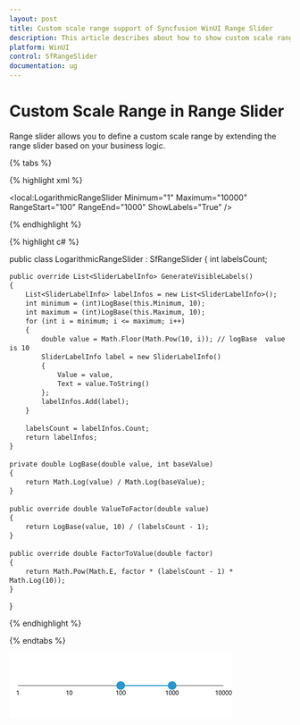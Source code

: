 ```yaml
---
layout: post
title: Custom scale range support of Syncfusion WinUI Range Slider
description: This article describes about how to show custom scale range for Syncfusion range slider control in WinUi platform.
platform: WinUI
control: SfRangeSlider
documentation: ug
---
```


# Custom Scale Range in Range Slider

Range slider allows you to define a custom scale range by extending the range slider based on your business logic.

{% tabs %}

{% highlight xml %}

<local:LogarithmicRangeSlider Minimum="1"
                              Maximum="10000"
                              RangeStart="100"
                              RangeEnd="1000"
                              ShowLabels="True" />

{% endhighlight %}

{% highlight c# %}

public class LogarithmicRangeSlider : SfRangeSlider
{
    int labelsCount;

    public override List<SliderLabelInfo> GenerateVisibleLabels()
    {
        List<SliderLabelInfo> labelInfos = new List<SliderLabelInfo>();
        int minimum = (int)LogBase(this.Minimum, 10);
        int maximum = (int)LogBase(this.Maximum, 10);
        for (int i = minimum; i <= maximum; i++)
        {
            double value = Math.Floor(Math.Pow(10, i)); // logBase  value is 10
            SliderLabelInfo label = new SliderLabelInfo()
            {
                Value = value,
                Text = value.ToString()
            };
            labelInfos.Add(label);
        }

        labelsCount = labelInfos.Count;
        return labelInfos;
    }

    private double LogBase(double value, int baseValue)
    {
        return Math.Log(value) / Math.Log(baseValue);
    }

    public override double ValueToFactor(double value)
    {
        return LogBase(value, 10) / (labelsCount - 1);
    }

    public override double FactorToValue(double factor)
    {
        return Math.Pow(Math.E, factor * (labelsCount - 1) * Math.Log(10));
    }
}

{% endhighlight %}

{% endtabs %}

![Range slider with custom range](images/custom-range/slider-customrange.png)